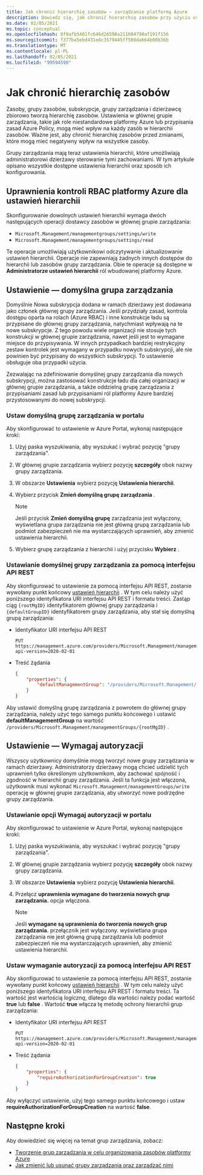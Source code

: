 ```yaml
---
title: Jak chronić hierarchię zasobów — zarządzanie platformą Azure
description: Dowiedz się, jak chronić hierarchię zasobów przy użyciu ustawień hierarchii, które obejmują ustawienie domyślnej grupy zarządzania.
ms.date: 02/05/2021
ms.topic: conceptual
ms.openlocfilehash: 0f0afb5401fc646d26598a211604790af191f156
ms.sourcegitcommit: f377ba5ebd431e8c3579445ff588da664b00b36b
ms.translationtype: MT
ms.contentlocale: pl-PL
ms.lasthandoff: 02/05/2021
ms.locfileid: "99594590"
---
```

# <a name="how-to-protect-your-resource-hierarchy"></a>Jak chronić hierarchię zasobów

Zasoby, grupy zasobów, subskrypcje, grupy zarządzania i dzierżawcę zbiorowo tworzą hierarchię zasobów. Ustawienia w głównej grupie zarządzania, takie jak role niestandardowe platformy Azure lub przypisania zasad Azure Policy, mogą mieć wpływ na każdy zasób w hierarchii zasobów. Ważne jest, aby chronić hierarchię zasobów przed zmianami, które mogą mieć negatywny wpływ na wszystkie zasoby.

Grupy zarządzania mają teraz ustawienia hierarchii, które umożliwiają administratorowi dzierżawy sterowanie tymi zachowaniami. W tym artykule opisano wszystkie dostępne ustawienia hierarchii oraz sposób ich konfigurowania.

## <a name="azure-rbac-permissions-for-hierarchy-settings"></a>Uprawnienia kontroli RBAC platformy Azure dla ustawień hierarchii

Skonfigurowanie dowolnych ustawień hierarchii wymaga dwóch następujących operacji dostawcy zasobów w głównej grupie zarządzania:

- `Microsoft.Management/managementgroups/settings/write`
- `Microsoft.Management/managementgroups/settings/read`

Te operacje umożliwiają użytkownikowi odczytywanie i aktualizowanie ustawień hierarchii. Operacje nie zapewniają żadnych innych dostępów do hierarchii lub zasobów grupy zarządzania. Obie te operacje są dostępne w **Administratorze ustawień hierarchii** ról wbudowanej platformy Azure.

## <a name="setting---default-management-group"></a>Ustawienie — domyślna grupa zarządzania

Domyślnie Nowa subskrypcja dodana w ramach dzierżawy jest dodawana jako członek głównej grupy zarządzania. Jeśli przydziały zasad, kontrola dostępu oparta na rolach (Azure RBAC) i inne konstrukcje ładu są przypisane do głównej grupy zarządzania, natychmiast wpływają na te nowe subskrypcje. Z tego powodu wiele organizacji nie stosuje tych konstrukcji w głównej grupie zarządzania, nawet jeśli jest to wymagane miejsce do przypisywania. W innych przypadkach bardziej restrykcyjny zestaw kontrolek jest wymagany w przypadku nowych subskrypcji, ale nie powinien być przypisany do wszystkich subskrypcji. To ustawienie obsługuje oba przypadki użycia.

Zezwalając na zdefiniowanie domyślnej grupy zarządzania dla nowych subskrypcji, można zastosować konstrukcje ładu dla całej organizacji w głównej grupie zarządzania, a także oddzielną grupę zarządzania z przypisaniami zasad lub przypisaniami ról platformy Azure bardziej przystosowanymi do nowej subskrypcji.

### <a name="set-default-management-group-in-portal"></a>Ustaw domyślną grupę zarządzania w portalu

Aby skonfigurować to ustawienie w Azure Portal, wykonaj następujące kroki:

1. Użyj paska wyszukiwania, aby wyszukać i wybrać pozycję "grupy zarządzania".

1. W głównej grupie zarządzania wybierz pozycję **szczegóły** obok nazwy grupy zarządzania.

1. W obszarze **Ustawienia** wybierz pozycję **Ustawienia hierarchii**.

1. Wybierz przycisk **Zmień domyślną grupę zarządzania** .

   > [!NOTE]
   > Jeśli przycisk **Zmień domyślną grupę** zarządzania jest wyłączony, wyświetlana grupa zarządzania nie jest główną grupą zarządzania lub podmiot zabezpieczeń nie ma wystarczających uprawnień, aby zmienić ustawienia hierarchii.

1. Wybierz grupę zarządzania z hierarchii i użyj przycisku **Wybierz** .

### <a name="set-default-management-group-with-rest-api"></a>Ustawianie domyślnej grupy zarządzania za pomocą interfejsu API REST

Aby skonfigurować to ustawienie za pomocą interfejsu API REST, zostanie wywołany punkt końcowy [ustawień hierarchii](/rest/api/resources/hierarchysettings) . W tym celu należy użyć poniższego identyfikatora URI interfejsu API REST i formatu treści. Zastąp ciąg `{rootMgID}` identyfikatorem głównej grupy zarządzania i `{defaultGroupID}` identyfikatorem grupy zarządzania, aby stał się domyślną grupą zarządzania:

- Identyfikator URI interfejsu API REST

  ```http
  PUT https://management.azure.com/providers/Microsoft.Management/managementGroups/{rootMgID}/settings/default?api-version=2020-02-01
  ```

- Treść żądania

  ```json
  {
      "properties": {
          "defaultManagementGroup": "/providers/Microsoft.Management/managementGroups/{defaultGroupID}"
      }
  }
  ```

Aby ustawić domyślną grupę zarządzania z powrotem do głównej grupy zarządzania, należy użyć tego samego punktu końcowego i ustawić **defaultManagementGroup** na wartość `/providers/Microsoft.Management/managementGroups/{rootMgID}` .

## <a name="setting---require-authorization"></a>Ustawienie — Wymagaj autoryzacji

Wszyscy użytkownicy domyślnie mogą tworzyć nowe grupy zarządzania w ramach dzierżawy. Administratorzy dzierżawy mogą chcieć udzielić tych uprawnień tylko określonym użytkownikom, aby zachować spójność i zgodność w hierarchii grupy zarządzania. Jeśli ta funkcja jest włączona, użytkownik musi wykonać `Microsoft.Management/managementGroups/write` operację w głównej grupie zarządzania, aby utworzyć nowe podrzędne grupy zarządzania.

### <a name="set-require-authorization-in-portal"></a>Ustawianie opcji Wymagaj autoryzacji w portalu

Aby skonfigurować to ustawienie w Azure Portal, wykonaj następujące kroki:

1. Użyj paska wyszukiwania, aby wyszukać i wybrać pozycję "grupy zarządzania".

1. W głównej grupie zarządzania wybierz pozycję **szczegóły** obok nazwy grupy zarządzania.

1. W obszarze **Ustawienia** wybierz pozycję **Ustawienia hierarchii**.

1. Przełącz **uprawnienia wymagane do tworzenia nowych grup zarządzania.** opcja włączona.

   > [!NOTE]
   > Jeśli **wymagane są uprawnienia do tworzenia nowych grup zarządzania.** przełącznik jest wyłączony. wyświetlana grupa zarządzania nie jest główną grupą zarządzania lub podmiot zabezpieczeń nie ma wystarczających uprawnień, aby zmienić ustawienia hierarchii.

### <a name="set-require-authorization-with-rest-api"></a>Ustaw wymaganie autoryzacji za pomocą interfejsu API REST

Aby skonfigurować to ustawienie za pomocą interfejsu API REST, zostanie wywołany punkt końcowy [ustawień hierarchii](/rest/api/resources/hierarchysettings) . W tym celu należy użyć poniższego identyfikatora URI interfejsu API REST i formatu treści. Ta wartość jest wartością _logiczną_, dlatego dla wartości należy podać wartość **true** lub **false** . Wartość **true** włącza tę metodę ochrony hierarchii grup zarządzania:

- Identyfikator URI interfejsu API REST

  ```http
  PUT https://management.azure.com/providers/Microsoft.Management/managementGroups/{rootMgID}/settings/default?api-version=2020-02-01
  ```

- Treść żądania

  ```json
  {
      "properties": {
          "requireAuthorizationForGroupCreation": true
      }
  }
  ```

Aby wyłączyć ustawienie, użyj tego samego punktu końcowego i ustaw **requireAuthorizationForGroupCreation** na wartość **false**.

## <a name="next-steps"></a>Następne kroki

Aby dowiedzieć się więcej na temat grup zarządzania, zobacz:

- [Tworzenie grup zarządzania w celu organizowania zasobów platformy Azure](../create-management-group-portal.md)
- [Jak zmienić lub usunąć grupy zarządzania oraz zarządzać nimi](../manage.md)